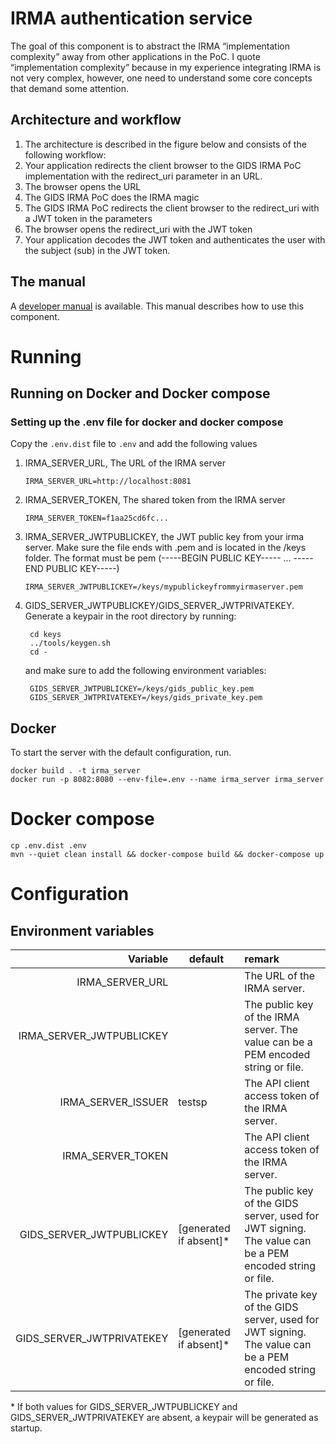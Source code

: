 # IRMA authentication service

The goal of this component is to abstract the IRMA “implementation complexity” away from other applications in the PoC.
I quote “implementation complexity”  because in my experience integrating IRMA is not very complex, however, one need 
to understand some core concepts that demand some attention.
 
## Architecture and workflow

1. The architecture is described in the figure below and consists of the following workflow:
1. Your application redirects the client browser to the GIDS IRMA PoC implementation with the redirect_uri parameter in an URL.
1. The browser opens the URL
1. The GIDS IRMA PoC does the IRMA magic
1. The GIDS IRMA PoC redirects the client browser to the redirect_uri with a JWT token in the parameters
1. The browser opens the redirect_uri with the JWT token
1. Your application decodes the JWT token and authenticates the user with the subject (sub) in the JWT token.

## The manual

A [developer manual](https://docs.google.com/document/d/1oYt41LxmhstPicUIj8QRqZG2zD7oDV2DvQq_omOYroY/edit?usp=sharing) is 
available. This manual describes how to use this component.

# Running

## Running on Docker and Docker compose

### Setting up the .env file for docker and docker compose

Copy the `.env.dist` file to `.env` and add the following values

1. IRMA_SERVER_URL, The URL of the IRMA server

       IRMA_SERVER_URL=http://localhost:8081

1. IRMA_SERVER_TOKEN, The shared token from the IRMA server

       IRMA_SERVER_TOKEN=f1aa25cd6fc...

1. IRMA_SERVER_JWTPUBLICKEY, the JWT public key from your irma server. Make sure the file ends with
.pem and is located in the /keys folder. The format must be pem (-----BEGIN PUBLIC KEY----- ... -----END PUBLIC KEY-----)

       IRMA_SERVER_JWTPUBLICKEY=/keys/mypublickeyfrommyirmaserver.pem

1. GIDS_SERVER_JWTPUBLICKEY/GIDS_SERVER_JWTPRIVATEKEY. Generate a keypair in the root directory by running:
        
        cd keys
        ../tools/keygen.sh
        cd -
        
   and make sure to add the following environment variables:
   
        GIDS_SERVER_JWTPUBLICKEY=/keys/gids_public_key.pem
        GIDS_SERVER_JWTPRIVATEKEY=/keys/gids_private_key.pem
        

## Docker
To start the server with the default configuration, run. 
```shell script
docker build . -t irma_server
docker run -p 8082:8080 --env-file=.env --name irma_server irma_server
```

# Docker compose
```shell script
cp .env.dist .env
mvn --quiet clean install && docker-compose build && docker-compose up
```

# Configuration

## Environment variables


| Variable | default | remark |
| ---: | --- | :--- |
| IRMA_SERVER_URL               |        | The URL of the IRMA server. |
| IRMA_SERVER_JWTPUBLICKEY      |        | The public key of the IRMA server. The value can be a PEM encoded string or file. |
| IRMA_SERVER_ISSUER            | testsp | The API client access token of the IRMA server.  |
| IRMA_SERVER_TOKEN             |        | The API client access token of the IRMA server.  |
| GIDS_SERVER_JWTPUBLICKEY      | \[generated if absent]* | The public key of the GIDS server, used for JWT signing. The value can be a PEM encoded string or file. |
| GIDS_SERVER_JWTPRIVATEKEY     | \[generated if absent]* | The private key of the GIDS server, used for JWT signing. The value can be a PEM encoded string or file. |
 
\* If both values for GIDS_SERVER_JWTPUBLICKEY and GIDS_SERVER_JWTPRIVATEKEY are absent, a keypair will be generated as startup.
